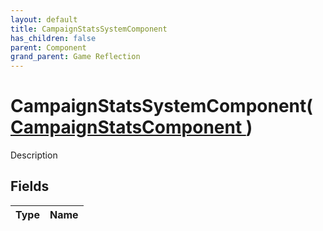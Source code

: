 ```yaml
---
layout: default
title: CampaignStatsSystemComponent
has_children: false
parent: Component
grand_parent: Game Reflection
---
```

# CampaignStatsSystemComponent( [ CampaignStatsComponent ](/riftbreaker-wiki/docs/game-reflection/components/campaign_stats_component/) )
Description 

## Fields

| Type | Name |
|:----------|:--------------|

